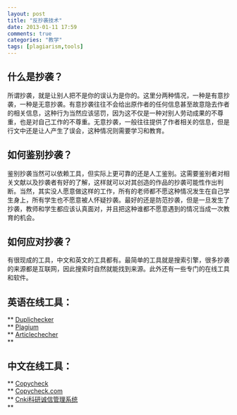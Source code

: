 ```yaml
---
layout: post
title: "反抄袭技术"
date: 2013-01-11 17:59
comments: true
categories: "教学"
tags: [plagiarism,tools]
---
```

## 什么是抄袭？  
所谓抄袭，就是让别人把不是你的误认为是你的。这里分两种情况，一种是有意抄袭，一种是无意抄袭。有意抄袭往往不会给出原作者的任何信息甚至故意隐去作者的相关信息，这种行为当然应该惩罚，因为这不仅是一种对别人劳动成果的不尊重，也是对自己工作的不尊重。无意抄袭，一般往往提供了作者相关的信息，但是行文中还是让人产生了误会，这种情况则需要学习和教育。  
<!-- more -->  

## 如何鉴别抄袭？  
鉴别抄袭当然可以依赖工具，但实际上更可靠的还是人工鉴别。这需要鉴别者对相关文献以及抄袭者有好的了解，这样就可以对其创造的作品的抄袭可能性作出判断。当然，其实没人愿意做这样的工作，所有的老师都不愿这种情况发生在自己学生身上，所有学生也不愿意被人怀疑抄袭。最好的还是防范抄袭，但是一旦发生了抄袭，教师和学生都应该认真面对，并且把这种谁都不愿意遇到的情况当成一次教育的机会。  

## 如何应对抄袭？  
有很现成的工具，中文和英文的工具都有。最简单的工具就是搜索引擎，很多抄袭的来源都是互联网，因此搜索时自然就能找到来源。此外还有一些专门的在线工具和软件。  

## 英语在线工具：  
** [Duplichecker](http://www.duplichecker.com/)    
** [Plagium](http://www.plagium.com/)     
** [Articlechecher](http://www.articlechecker.com/)       
**

## 中文在线工具：   
** [Copycheck](http://www.copycheck.net/OnlineCheck.aspx)    
** [Copycheck.com](http://www.copycheck.com.cn/page.jsp)     
** [Cnki科研诚信管理系统](http://check.cnki.net/bachelor/)    
**
